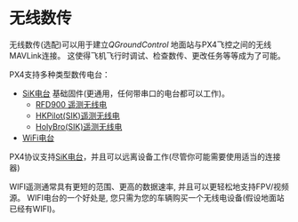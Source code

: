 # 无线数传

无线数传(选配)可以用于建立*QGroundControl* 地面站与PX4飞控之间的无线MAVLink连接。 这使得飞机飞行时调试、检查数传、更改任务等等成为了可能。

PX4支持多种类型数传电台：

* [SiK电台](../telemetry/sik_radio.md) 基础固件(更通用，任何带串口的电台都可以工作)。 
  * [RFD900 遥测无线电](../telemetry/rfd900_telemetry.md)
  * [HKPilot(SIK)遥测无线电](../telemetry/hkpilot_sik_radio.md)
  * [HolyBro(SIK)遥测无线电](../telemetry/holybro_sik_radio.md)
* [WiFi电台](../telemetry/telemetry_wifi.md)

PX4协议支持[SiK电台](../telemetry/sik_radio.md)，并且可以远离设备工作(尽管你可能需要使用适当的连接器)

WIFI遥测通常具有更短的范围、更高的数据速率, 并且可以更轻松地支持FPV/视频源。 WIFI电台的一个好处是, 您只需为您的车辆购买一个无线电设备(假设地面站已经有WIFI)。